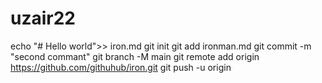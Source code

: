 # uzair22
echo "# Hello world">> iron.md
git init 
git add ironman.md
git commit -m "second commant"
git branch -M main 
git remote add origin https://github.com/githuhub/iron.git
git push -u origin 

